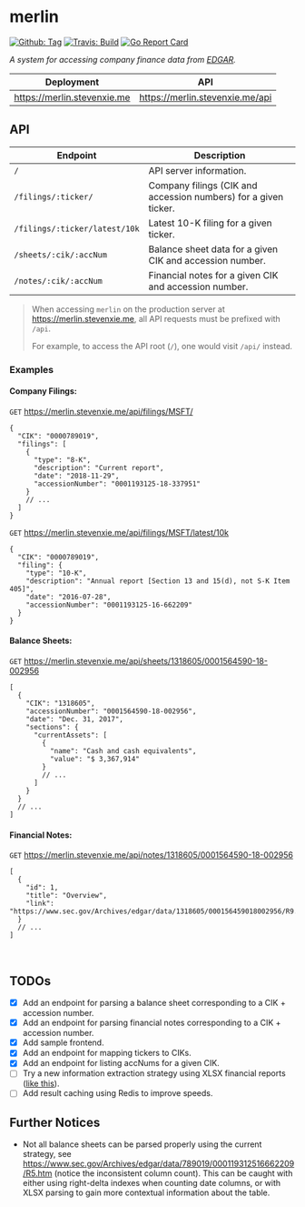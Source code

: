 # merlin

[![Github: Tag][tag-img]][tag]
[![Travis: Build][travis-img]][travis]
[![Go Report Card][grp-img]][grp]

_A system for accessing company finance data from
[EDGAR](https://www.sec.gov/edgar/aboutedgar.htm)._

| Deployment                  | API                             |
| --------------------------- | ------------------------------- |
| https://merlin.stevenxie.me | https://merlin.stevenxie.me/api |

## API

| Endpoint                      | Description                                                     |
| ----------------------------- | --------------------------------------------------------------- |
| `/`                           | API server information.                                         |
| `/filings/:ticker/`           | Company filings (CIK and accession numbers) for a given ticker. |
| `/filings/:ticker/latest/10k` | Latest 10-K filing for a given ticker.                          |
| `/sheets/:cik/:accNum`        | Balance sheet data for a given CIK and accession number.        |
| `/notes/:cik/:accNum`         | Financial notes for a given CIK and accession number.           |

> When accessing `merlin` on the production server at
> https://merlin.stevenxie.me, all API requests must be prefixed with `/api`.
>
> For example, to access the API root (`/`), one would visit `/api/` instead.

### Examples

#### Company Filings:

`GET` https://merlin.stevenxie.me/api/filings/MSFT/

```jsonc
{
  "CIK": "0000789019",
  "filings": [
    {
      "type": "8-K",
      "description": "Current report",
      "date": "2018-11-29",
      "accessionNumber": "0001193125-18-337951"
    }
    // ...
  ]
}
```

`GET` https://merlin.stevenxie.me/api/filings/MSFT/latest/10k

```jsonc
{
  "CIK": "0000789019",
  "filing": {
    "type": "10-K",
    "description": "Annual report [Section 13 and 15(d), not S-K Item 405]",
    "date": "2016-07-28",
    "accessionNumber": "0001193125-16-662209"
  }
}
```

#### Balance Sheets:

`GET` https://merlin.stevenxie.me/api/sheets/1318605/0001564590-18-002956

```jsonc
[
  {
    "CIK": "1318605",
    "accessionNumber": "0001564590-18-002956",
    "date": "Dec. 31, 2017",
    "sections": {
      "currentAssets": [
        {
          "name": "Cash and cash equivalents",
          "value": "$ 3,367,914"
        }
        // ...
      ]
    }
  }
  // ...
]
```

#### Financial Notes:

`GET` https://merlin.stevenxie.me/api/notes/1318605/0001564590-18-002956

```jsonc
[
  {
    "id": 1,
    "title": "Overview",
    "link": "https://www.sec.gov/Archives/edgar/data/1318605/000156459018002956/R9.htm"
  }
  // ...
]
```

<br />

## TODOs

- [x] Add an endpoint for parsing a balance sheet corresponding to a CIK +
      accession number.
- [x] Add an endpoint for parsing financial notes corresponding to a CIK +
      accession number.
- [x] Add sample frontend.
- [x] Add an endpoint for mapping tickers to CIKs.
- [x] Add an endpoint for listing accNums for a given CIK.
- [ ] Try a new information extraction strategy using XLSX financial reports
      ([like this](https://www.sec.gov/Archives/edgar/data/789019/000119312516662209/)).
- [ ] Add result caching using Redis to improve speeds.

## Further Notices

- Not all balance sheets can be parsed properly using the current strategy,
  see https://www.sec.gov/Archives/edgar/data/789019/000119312516662209/R5.htm
  (notice the inconsistent column count). This can be caught with either
  using right-delta indexes when counting date columns, or with XLSX parsing
  to gain more contextual information about the table.

[tag]: https://github.com/stevenxie/merlin/releases
[tag-img]: https://img.shields.io/github/tag/stevenxie/merlin.svg
[travis]: https://travis-ci.com/stevenxie/merlin
[travis-img]: https://travis-ci.com/stevenxie/merlin.svg?branch=master
[grp]: https://goreportcard.com/report/github.com/stevenxie/merlin
[grp-img]: https://goreportcard.com/badge/github.com/stevenxie/merlin
